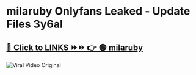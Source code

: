 
 # milaruby Onlyfans Leaked - Update Files 3y6al

## <h2><a href="https://clipsfans.com/milaruby&ref=git">🔗 Click to LINKS ⏩⏩ 👉 🟢 milaruby </a></h2>

<a href="https://clipsfans.com/milaruby&ref=git" rel="nofollow" data-target="animated-image.originalLink"><img src="https://i.ibb.co.com/xMMVF88/686577567.gif" alt="Viral Video Original" style="max-width: 100%; display: inline-block;" data-target="animated-image.originalImage"></a>

